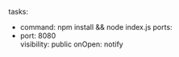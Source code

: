  
tasks:
  -  command: npm install   &&
              node index.js
ports:
  - port: 8080    
    visibility: public
    onOpen: notify
